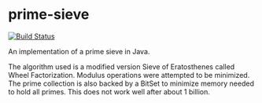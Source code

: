 # prime-sieve

[![Build Status](https://api.travis-ci.org/slfotg/prime-sieve.svg?branch=master)](http://travis-ci.org/slfotg/prime-sieve)

An implementation of a prime sieve in Java.

The algorithm used is a modified version Sieve of Eratosthenes called Wheel Factorization. Modulus operations were attempted to be minimized. The prime collection is also backed by a BitSet to minimize memory needed to hold all primes. This does not work well after about 1 billion.
